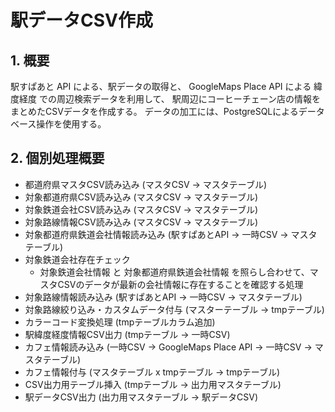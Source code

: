 # 駅データCSV作成

## 1. 概要
駅すぱあと API による、駅データの取得と、
GoogleMaps Place API による 緯度経度 での周辺検索データを利用して、
駅周辺にコーヒーチェーン店の情報をまとめたCSVデータを作成する。
データの加工には、PostgreSQLによるデータベース操作を使用する。

## 2. 個別処理概要
- 都道府県マスタCSV読み込み (マスタCSV → マスタテーブル)
- 対象都道府県CSV読み込み (マスタCSV → マスタテーブル)
- 対象鉄道会社CSV読み込み (マスタCSV → マスタテーブル)
- 対象路線情報CSV読み込み (マスタCSV → マスタテーブル)
- 対象都道府県鉄道会社情報読み込み (駅すぱあとAPI → 一時CSV → マスタテーブル)
- 対象鉄道会社存在チェック
  - 対象鉄道会社情報 と 対象都道府県鉄道会社情報 を照らし合わせて、マスタCSVのデータが最新の会社情報に存在することを確認する処理
- 対象路線情報読み込み (駅すぱあとAPI → 一時CSV → マスタテーブル)
- 対象路線絞り込み・カスタムデータ付与 (マスターテーブル → tmpテーブル)
- カラーコード変換処理 (tmpテーブルカラム追加)
- 駅緯度経度情報CSV出力 (tmpテーブル → 一時CSV)
- カフェ情報読み込み (一時CSV → GoogleMaps Place API → 一時CSV → マスタテーブル)
- カフェ情報付与 (マスタテーブル x tmpテーブル → tmpテーブル)
- CSV出力用テーブル挿入 (tmpテーブル → 出力用マスタテーブル)
- 駅データCSV出力 (出力用マスタテーブル → 駅データCSV)

